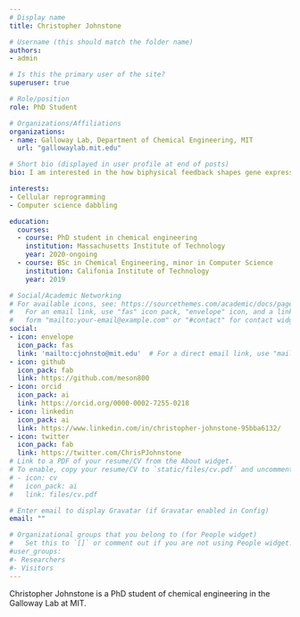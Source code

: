 ```yaml
---
# Display name
title: Christopher Johnstone

# Username (this should match the folder name)
authors:
- admin

# Is this the primary user of the site?
superuser: true

# Role/position
role: PhD Student

# Organizations/Affiliations
organizations:
- name: Galloway Lab, Department of Chemical Engineering, MIT
  url: "gallowaylab.mit.edu"

# Short bio (displayed in user profile at end of posts)
bio: I am interested in the how biphysical feedback shapes gene expression and nuclear architecture, in addition to cellular reprogramming.

interests:
- Cellular reprogramming
- Computer science dabbling

education:
  courses:
  - course: PhD student in chemical engineering
    institution: Massachusetts Institute of Technology
    year: 2020-ongoing
  - course: BSc in Chemical Engineering, minor in Computer Science
    institution: Califonia Institute of Technology
    year: 2019

# Social/Academic Networking
# For available icons, see: https://sourcethemes.com/academic/docs/page-builder/#icons
#   For an email link, use "fas" icon pack, "envelope" icon, and a link in the
#   form "mailto:your-email@example.com" or "#contact" for contact widget.
social:
- icon: envelope
  icon_pack: fas
  link: 'mailto:cjohnsto@mit.edu'  # For a direct email link, use "mailto:test@example.org".
- icon: github
  icon_pack: fab
  link: https://github.com/meson800
- icon: orcid
  icon_pack: ai
  link: https://orcid.org/0000-0002-7255-0218
- icon: linkedin
  icon_pack: ai
  link: https://www.linkedin.com/in/christopher-johnstone-95bba6132/
- icon: twitter
  icon_pack: fab
  link: https://twitter.com/ChrisPJohnstone
# Link to a PDF of your resume/CV from the About widget.
# To enable, copy your resume/CV to `static/files/cv.pdf` and uncomment the lines below.
# - icon: cv
#   icon_pack: ai
#   link: files/cv.pdf

# Enter email to display Gravatar (if Gravatar enabled in Config)
email: ""

# Organizational groups that you belong to (for People widget)
#   Set this to `[]` or comment out if you are not using People widget.
#user_groups:
#- Researchers
#- Visitors
---
```


Christopher Johnstone is a PhD student of chemical engineering in the Galloway Lab at MIT. 
